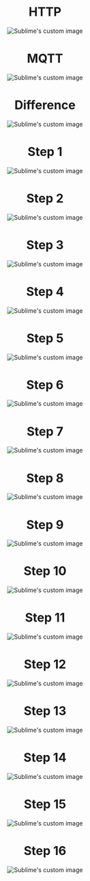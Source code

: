 

<h1 align="center">HTTP
</h1>


<p align="center"><img src="https://github.com/RIT-MESH/Electronics-and-IoT-Projects/blob/main/14HTTP%20Arduino%20sketch%20to%20AWS%20IoT%20Core%20for%20the%20ESP32/AWS%2017.png?raw=true"alt="Sublime's custom image"/>
</p>
<h1 align="center">MQTT
</h1>


<p align="center"><img src="https://github.com/RIT-MESH/Electronics-and-IoT-Projects/blob/main/14HTTP%20Arduino%20sketch%20to%20AWS%20IoT%20Core%20for%20the%20ESP32/AWS%2018.png?raw=true"alt="Sublime's custom image"/>
</p>
<h1 align="center">Difference
</h1>


<p align="center"><img src="https://github.com/RIT-MESH/Electronics-and-IoT-Projects/blob/main/14HTTP%20Arduino%20sketch%20to%20AWS%20IoT%20Core%20for%20the%20ESP32/AWS%2019.png?raw=true"alt="Sublime's custom image"/>
</p>
<h1 align="center">Step 1
</h1>


<p align="center"><img src="https://github.com/RIT-MESH/Electronics-and-IoT-Projects/blob/main/14HTTP%20Arduino%20sketch%20to%20AWS%20IoT%20Core%20for%20the%20ESP32/AWS%201.png?raw=true"alt="Sublime's custom image"/>
</p>
<h1 align="center">Step 2
</h1>


<p align="center"><img src="https://github.com/RIT-MESH/Electronics-and-IoT-Projects/blob/main/14HTTP%20Arduino%20sketch%20to%20AWS%20IoT%20Core%20for%20the%20ESP32/AWS%202.png?raw=true"alt="Sublime's custom image"/>
</p>
<h1 align="center">Step 3
</h1>


<p align="center"><img src="https://github.com/RIT-MESH/Electronics-and-IoT-Projects/blob/main/14HTTP%20Arduino%20sketch%20to%20AWS%20IoT%20Core%20for%20the%20ESP32/AWS%203.png?raw=true"alt="Sublime's custom image"/>
</p>
<h1 align="center">Step 4
</h1>


<p align="center"><img src="https://github.com/RIT-MESH/Electronics-and-IoT-Projects/blob/main/14HTTP%20Arduino%20sketch%20to%20AWS%20IoT%20Core%20for%20the%20ESP32/AWS%204.png?raw=true"alt="Sublime's custom image"/>
</p>
<h1 align="center">Step 5
</h1>


<p align="center"><img src="https://github.com/RIT-MESH/Electronics-and-IoT-Projects/blob/main/14HTTP%20Arduino%20sketch%20to%20AWS%20IoT%20Core%20for%20the%20ESP32/AWS%205.png?raw=true"alt="Sublime's custom image"/>
</p>
<h1 align="center">Step 6
</h1>


<p align="center"><img src="https://github.com/RIT-MESH/Electronics-and-IoT-Projects/blob/main/14HTTP%20Arduino%20sketch%20to%20AWS%20IoT%20Core%20for%20the%20ESP32/AWS%206.png?raw=true"alt="Sublime's custom image"/>
</p>
<h1 align="center">Step 7
</h1>


<p align="center"><img src="https://github.com/RIT-MESH/Electronics-and-IoT-Projects/blob/main/14HTTP%20Arduino%20sketch%20to%20AWS%20IoT%20Core%20for%20the%20ESP32/AWS%207.png?raw=true"alt="Sublime's custom image"/>
</p>
<h1 align="center">Step 8
</h1>


<p align="center"><img src="https://github.com/RIT-MESH/Electronics-and-IoT-Projects/blob/main/14HTTP%20Arduino%20sketch%20to%20AWS%20IoT%20Core%20for%20the%20ESP32/AWS%208.png?raw=true"alt="Sublime's custom image"/>
</p>
<h1 align="center">Step 9
</h1>


<p align="center"><img src="https://github.com/RIT-MESH/Electronics-and-IoT-Projects/blob/main/14HTTP%20Arduino%20sketch%20to%20AWS%20IoT%20Core%20for%20the%20ESP32/AWS%209.png?raw=true"alt="Sublime's custom image"/>
</p>
<h1 align="center">Step 10
</h1>


<p align="center"><img src="https://github.com/RIT-MESH/Electronics-and-IoT-Projects/blob/main/14HTTP%20Arduino%20sketch%20to%20AWS%20IoT%20Core%20for%20the%20ESP32/AWS%2010.png?raw=true"alt="Sublime's custom image"/>
</p>
<h1 align="center">Step 11
</h1>


<p align="center"><img src="https://github.com/RIT-MESH/Electronics-and-IoT-Projects/blob/main/14HTTP%20Arduino%20sketch%20to%20AWS%20IoT%20Core%20for%20the%20ESP32/AWS%2011.png?raw=true"alt="Sublime's custom image"/>
</p>
<h1 align="center">Step 12
</h1>


<p align="center"><img src="https://github.com/RIT-MESH/Electronics-and-IoT-Projects/blob/main/14HTTP%20Arduino%20sketch%20to%20AWS%20IoT%20Core%20for%20the%20ESP32/AWS%2012.png?raw=true"alt="Sublime's custom image"/>
</p>
<h1 align="center">Step 13
</h1>


<p align="center"><img src="https://github.com/RIT-MESH/Electronics-and-IoT-Projects/blob/main/14HTTP%20Arduino%20sketch%20to%20AWS%20IoT%20Core%20for%20the%20ESP32/AWS%2013.png?raw=true"alt="Sublime's custom image"/>
</p>
<h1 align="center">Step 14
</h1>


<p align="center"><img src="https://github.com/RIT-MESH/Electronics-and-IoT-Projects/blob/main/14HTTP%20Arduino%20sketch%20to%20AWS%20IoT%20Core%20for%20the%20ESP32/AWS%2014.png?raw=true"alt="Sublime's custom image"/>
</p>
<h1 align="center">Step 15
</h1>


<p align="center"><img src="https://github.com/RIT-MESH/Electronics-and-IoT-Projects/blob/main/14HTTP%20Arduino%20sketch%20to%20AWS%20IoT%20Core%20for%20the%20ESP32/AWS%2015.png?raw=true"alt="Sublime's custom image"/>
</p>
<h1 align="center">Step 16
</h1>


<p align="center"><img src="https://github.com/RIT-MESH/Electronics-and-IoT-Projects/blob/main/14HTTP%20Arduino%20sketch%20to%20AWS%20IoT%20Core%20for%20the%20ESP32/AWS%2016.png?raw=true"alt="Sublime's custom image"/>
</p>












